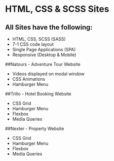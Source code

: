 # HTML, CSS & SCSS Sites

## All Sites have the following:

* HTML, CSS, SCSS (SASS)
* 7-1 CSS code layout
* Single Page Applications (SPA)
* Responsive (Desktop & Mobile)

##Natours - Adventure Tour Website

* Videos displayed on modal window
* CSS Animations
* Hamburger Menu

##Trillo - Hotel Booking Website

* CSS Grid
* Hamburger Menu
* Flexbox
* Media Queries

##Nexter - Property Website

* CSS Grid
* Hamburger Menu
* Flexbox
* Media Queries